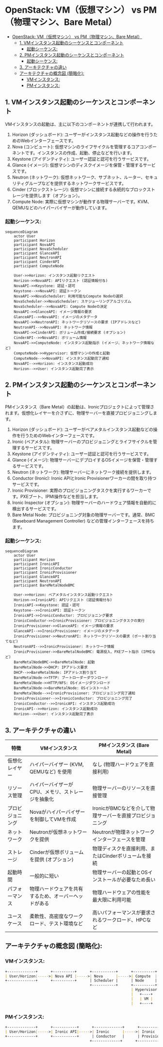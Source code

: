 # OpenStack: VM（仮想マシン） vs PM（物理マシン、Bare Metal）

- [OpenStack: VM（仮想マシン） vs PM（物理マシン、Bare Metal）](#openstack-vm仮想マシン-vs-pm物理マシンbare-metal)
  - [1. VMインスタンス起動のシーケンスとコンポーネント](#1-vmインスタンス起動のシーケンスとコンポーネント)
    - [起動シーケンス:](#起動シーケンス)
  - [2. PMインスタンス起動のシーケンスとコンポーネント](#2-pmインスタンス起動のシーケンスとコンポーネント)
    - [起動シーケンス:](#起動シーケンス-1)
  - [3. アーキテクチャの違い](#3-アーキテクチャの違い)
  - [アーキテクチャの概念図 (簡略化):](#アーキテクチャの概念図-簡略化)
    - [VMインスタンス:](#vmインスタンス)
    - [PMインスタンス:](#pmインスタンス)

## 1. VMインスタンス起動のシーケンスとコンポーネント

VMインスタンスの起動は、主に以下のコンポーネントが連携して行われます。

1. Horizon (ダッシュボード): ユーザーがインスタンス起動などの操作を行うためのWebインターフェースです。
2. Nova (コンピュート): 仮想マシンのライフサイクルを管理するコアコンポーネントです。インスタンスの作成、起動、停止などを行います。
3. Keystone (アイデンティティ): ユーザー認証と認可を行うサービスです。
4. Glance (イメージ): 仮想マシンのディスクイメージを保管・管理するサービスです。
5. Neutron (ネットワーク): 仮想ネットワーク、サブネット、ルーター、セキュリティグループなどを提供するネットワークサービスです。
6. Cinder (ブロックストレージ): 仮想マシンに接続する永続的なブロックストレージを提供します（オプション）。
7. Compute Node: 実際に仮想マシンが動作する物理サーバーです。KVM、QEMUなどのハイパーバイザーが動作しています。

### 起動シーケンス:

```mermaid
sequenceDiagram
    actor User
    participant Horizon
    participant NovaAPI
    participant NovaScheduler
    participant GlanceAPI
    participant NeutronAPI
    participant CinderAPI
    participant ComputeNode

    User->>Horizon: インスタンス起動リクエスト
    Horizon->>NovaAPI: APIリクエスト (認証情報付与)
    NovaAPI->>Keystone: 認証・認可
    Keystone-->>NovaAPI: 認証トークン
    NovaAPI->>NovaScheduler: 利用可能なCompute Nodeの選択
    NovaScheduler->>NovaScheduler: スケジューリングアルゴリズム
    NovaScheduler-->>NovaAPI: Compute Nodeの決定
    NovaAPI->>GlanceAPI: イメージ情報の要求
    GlanceAPI-->>NovaAPI: イメージのメタデータ
    NovaAPI->>NeutronAPI: ネットワークリソースの要求 (IPアドレスなど)
    NeutronAPI-->>NovaAPI: ネットワーク情報
    NovaAPI->>CinderAPI: ボリューム作成/接続要求 (オプション)
    CinderAPI-->>NovaAPI: ボリューム情報
    NovaAPI->>ComputeNode: インスタンス起動指示 (イメージ、ネットワーク情報など)
    ComputeNode->>Hypervisor: 仮想マシンの作成と起動
    ComputeNode-->>NovaAPI: インスタンス起動完了通知
    NovaAPI-->>Horizon: インスタンス起動成功
    Horizon-->>User: インスタンス起動完了表示
```

## 2. PMインスタンス起動のシーケンスとコンポーネント

PMインスタンス（Bare Metal）の起動は、Ironicプロジェクトによって管理されます。仮想化レイヤーを介さずに、物理サーバーを直接プロビジョニングします。

1. Horizon (ダッシュボード): ユーザーがベアメタルインスタンス起動などの操作を行うためのWebインターフェースです。
2. Ironic (ベアメタル): 物理サーバーのプロビジョニングとライフサイクルを管理するサービスです。
3. Keystone (アイデンティティ): ユーザー認証と認可を行うサービスです。
4. Glance (イメージ): 物理サーバーにデプロイするOSイメージを保管・管理するサービスです。
5. Neutron (ネットワーク): 物理サーバーにネットワーク接続を提供します。
6. Conductor (Ironic): Ironic APIとIronic Provisionerワーカーの間を取り持つサービスです。
7. Ironic Provisioner: 実際のプロビジョニングタスクを実行するワーカーです。PXEブート、IPMI操作などを担当します。
8. Ironic Inspector (オプション): 物理サーバーのハードウェア情報を自動的に検出するサービスです。
9. Bare Metal Node: プロビジョニング対象の物理サーバーです。通常、BMC (Baseboard Management Controller) などの管理インターフェースを持ちます。

### 起動シーケンス:

```mermaid
sequenceDiagram
    actor User
    participant Horizon
    participant IronicAPI
    participant IronicConductor
    participant IronicProvisioner
    participant GlanceAPI
    participant NeutronAPI
    participant BareMetalNodeBMC

    User->>Horizon: ベアメタルインスタンス起動リクエスト
    Horizon->>IronicAPI: APIリクエスト (認証情報付与)
    IronicAPI->>Keystone: 認証・認可
    Keystone-->>IronicAPI: 認証トークン
    IronicAPI->>IronicConductor: プロビジョニング要求
    IronicConductor->>IronicProvisioner: プロビジョニングタスクの実行
    IronicProvisioner->>GlanceAPI: イメージ情報の要求
    GlanceAPI-->>IronicProvisioner: イメージのメタデータ
    IronicProvisioner->>NeutronAPI: ネットワークリソースの要求 (ポート割り当てなど)
    NeutronAPI-->>IronicProvisioner: ネットワーク情報
    IronicProvisioner->>BareMetalNodeBMC: 電源投入、PXEブート指示 (IPMIなど)
    BareMetalNodeBMC->>BareMetalNode: 起動
    BareMetalNode->>DHCP: IPアドレス要求
    DHCP-->>BareMetalNode: IPアドレス割り当て
    BareMetalNode->>TFTP: ブートローダーダウンロード
    BareMetalNode->>HTTP/NFS: OSイメージダウンロード
    BareMetalNode->>BareMetalNode: OSインストール?
    BareMetalNode-->>IronicProvisioner: プロビジョニング完了通知
    IronicProvisioner-->>IronicConductor: プロビジョニング完了
    IronicConductor-->>IronicAPI: インスタンス起動成功
    IronicAPI-->>Horizon: インスタンス起動成功
    Horizon-->>User: インスタンス起動完了表示
```

## 3. アーキテクチャの違い

| 特徴 | VMインスタンス | PMインスタンス (Bare Metal) |
| ---- | ----------- | --------------- |
| 仮想化レイヤー | ハイパーバイザー (KVM, QEMUなど) を使用 | なし (物理ハードウェアを直接利用) |
| リソース管理 | ハイパーバイザーがCPU、メモリ、ストレージを抽象化 | 物理サーバーのリソースを直接管理 |
| プロビジョニング | Novaがハイパーバイザーを制御してVMを作成 | IronicがBMCなどを介して物理サーバーを直接プロビジョニング |
| ネットワーク | Neutronが仮想ネットワークを提供 | Neutronが物理ネットワークインターフェースを管理 |
| ストレージ | Cinderが仮想ボリュームを提供 (オプション) | 物理ディスクを直接利用、またはCinderボリュームを接続 |
| 起動時間 | 一般的に短い | 物理サーバーの起動とOSインストールが必要なため長い |
| パフォーマンス | 物理ハードウェアを共有するため、オーバーヘッドがある | 物理ハードウェアの性能を最大限に利用可能 |
| ユースケース | 柔軟性、高密度なワークロード、テスト環境など | 高いパフォーマンスが要求されるワークロード、HPCなど |

## アーキテクチャの概念図 (簡略化):

### VMインスタンス:

```markdown
+-------------+      +----------+      +-----------+      +----------+
| User/Horizon|----->| Nova API |----->| Nova      |----->| Compute  |
+-------------+      +----------+      | Scheduler |      | Node     |
                                       +-----------+      +----------+
                                                          | Hypervisor|
                                                          |   +----+   |
                                                          |   | VM |   |
                                                          |   +----+   |
```

### PMインスタンス:

```markdown
+-------------+      +-----------+      +-------------+      +---------------+      +---------------+
| User/Horizon|----->| Ironic API|----->| Ironic      |----->| Ironic        |----->| Bare Metal    |
+-------------+      +-----------+      | Conductor   |      | Provisioner   |      | Node (BMC)    |
                                       +-------------+      +---------------+      +---------------+
```
